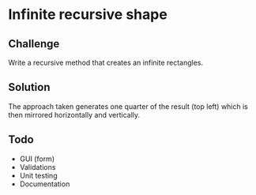 # Infinite recursive shape

## Challenge

Write a recursive method that creates an infinite rectangles.

## Solution

The approach taken generates one quarter of the result (top left) which is then mirrored horizontally and vertically.

## Todo

- GUI (form)
- Validations
- Unit testing
- Documentation
